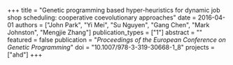 +++
title = "Genetic programming based hyper-heuristics for dynamic job shop scheduling: cooperative coevolutionary approaches"
date = 2016-04-01
authors = ["John Park", "Yi Mei", "Su Nguyen", "Gang Chen", "Mark Johnston", "Mengjie Zhang"]
publication_types = ["1"]
abstract = ""
featured = false
publication = "*Proceedings of the European Conference on Genetic Programming*"
doi = "10.1007/978-3-319-30668-1_8"
projects = ["ahd"]
+++

